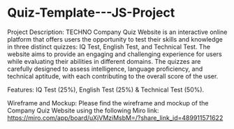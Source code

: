 # Quiz-Template---JS-Project
Project Description: TECHNO Company Quiz Website is an interactive online platform that offers users the opportunity to test their skills and knowledge in three distinct quizzes: IQ Test, English Test, and Technical Test. The website aims to provide an engaging and challenging experience for users while evaluating their abilities in different domains. The quizzes are carefully designed to assess intelligence, language proficiency, and technical aptitude, with each contributing to the overall score of the user.

Features: IQ Test (25%), English Test (25%) & Technical Test (50%).

Wireframe and Mockup: Please find the wireframe and mockup of the Company Quiz Website using the following Miro link: https://miro.com/app/board/uXjVMziMsbM=/?share_link_id=489911571622
